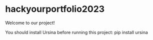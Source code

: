 # hackyourportfolio2023

Welcome to our project!

You should install Ursina before running this project:
pip install ursina
